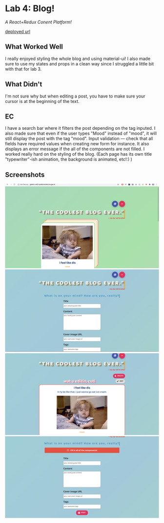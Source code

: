 # Lab 4: Blog!

*A React+Redux Conent Platform!*

[deployed url](http://giakim-cs52-platformclient.surge.sh)

## What Worked Well
I really enjoyed styling the whole blog and using material-ui! I also made sure to use my states and props in a clean way since I struggled a little bit with that for lab 3. 

## What Didn't
I'm not sure why but when editing a post, you have to make sure your cursor is at the beginning of the text.

## EC
I have a search bar where it filters the post depending on the tag inputed. I also made sure that even if the user types "Mood" instead of "mood", it will still display the post with the tag "mood".
Input validation — check that all fields have required values when creating new form for instance.
It also displays an error message if the all of the components are not filled.
I worked really hard on the styling of the blog. (Each page has its own title "typewriter"-ish animation, the background is animated, etc!:) )

## Screenshots
![](images/sc1.png)
![](images/sc2.png)
![](images/sc3.png)
![](images/sc4.png)
